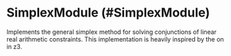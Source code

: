 # SimplexModule (#SimplexModule) 

Implements the general simplex method for solving conjunctions of linear real arithmetic constraints.
This implementation is heavily inspired by the on in z3.